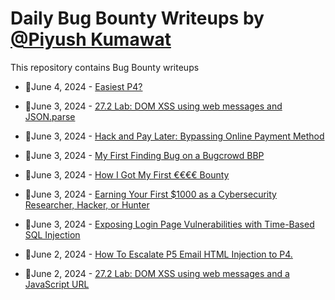 # Daily Bug Bounty Writeups by [@Piyush Kumawat](https://twitter.com/piyush_supiy) 
This repository contains Bug Bounty writeups

<!-- BLOG-POST-LIST:START -->
 - 💯June 4, 2024 - [Easiest P4?](https://medium.com/@anonymoustriager/easiest-p4-feb9e9302562?source=rss------bug_bounty-5) 

 - 💯June 3, 2024 - [27.2 Lab: DOM XSS using web messages and JSON.parse](https://cyberw1ng.medium.com/27-2-lab-dom-xss-using-web-messages-and-json-parse-79dbe4290efb?source=rss------bug_bounty-5) 

 - 💯June 3, 2024 - [Hack and Pay Later: Bypassing Online Payment Method](https://medium.com/@tirqwork1/hack-and-pay-later-bypassing-online-payment-method-8b366e0dc7ee?source=rss------bug_bounty-5) 

 - 💯June 3, 2024 - [My First Finding Bug on a Bugcrowd BBP](https://medium.com/@bhuiyanaman71/my-first-bug-on-a-bbp-fdd512307284?source=rss------bug_bounty-5) 

 - 💯June 3, 2024 - [How I Got My First €€€€ Bounty](https://machiavellli.medium.com/how-i-got-my-first-bounty-65ad8a1763de?source=rss------bug_bounty-5) 

 - 💯June 3, 2024 - [Earning Your First $1000 as a Cybersecurity Researcher, Hacker, or Hunter](https://securrtech.medium.com/earning-your-first-1000-as-a-cybersecurity-researcher-hacker-or-hunter-8532bcaa48b6?source=rss------bug_bounty-5) 

 - 💯June 3, 2024 - [Exposing Login Page Vulnerabilities with Time-Based SQL Injection](https://medium.com/@sachinkewat809/exposing-login-page-vulnerabilities-with-time-based-sql-injection-694a04911e93?source=rss------bug_bounty-5) 

 - 💯June 2, 2024 - [How To Escalate P5 Email HTML Injection to P4.](https://medium.com/@Ajakcybersecurity/how-to-escalate-p5-email-html-injection-to-p4-19a61a85a76b?source=rss------bug_bounty-5) 

 - 💯June 2, 2024 - [27.2 Lab: DOM XSS using web messages and a JavaScript URL](https://cyberw1ng.medium.com/27-2-lab-dom-xss-using-web-messages-and-a-javascript-url-3d29822c295d?source=rss------bug_bounty-5) 
<!-- BLOG-POST-LIST:END -->
